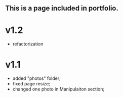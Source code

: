 
## This is a page included in portfolio.

# v1.2
 - refactorization 
 
# v1.1
 - added "photos" folder;
 - fixed page resize;
 - changed one photo in Manipulaiton section;
